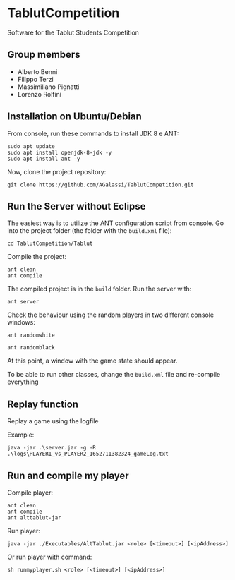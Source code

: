 # TablutCompetition

Software for the Tablut Students Competition

## Group members
- Alberto Benni
- Filippo Terzi
- Massimiliano Pignatti
- Lorenzo Rolfini

## Installation on Ubuntu/Debian

From console, run these commands to install JDK 8 e ANT:

```
sudo apt update
sudo apt install openjdk-8-jdk -y
sudo apt install ant -y
```

Now, clone the project repository:

```
git clone https://github.com/AGalassi/TablutCompetition.git
```

## Run the Server without Eclipse

The easiest way is to utilize the ANT configuration script from console.
Go into the project folder (the folder with the `build.xml` file):

```
cd TablutCompetition/Tablut
```

Compile the project:

```
ant clean
ant compile
```

The compiled project is in the `build` folder.
Run the server with:

```
ant server
```

Check the behaviour using the random players in two different console windows:

```
ant randomwhite

ant randomblack
```

At this point, a window with the game state should appear.

To be able to run other classes, change the `build.xml` file and re-compile everything

## Replay function

Replay a game using the logfile

Example:

```
java -jar .\server.jar -g -R .\logs\PLAYER1_vs_PLAYER2_1652711382324_gameLog.txt
```

## Run and compile my player

Compile player:

```
ant clean
ant compile
ant alttablut-jar
```

Run player:

```
java -jar ./Executables/AltTablut.jar <role> [<timeout>] [<ipAddress>]
```

Or run player with command:

```
sh runmyplayer.sh <role> [<timeout>] [<ipAddress>]
```
